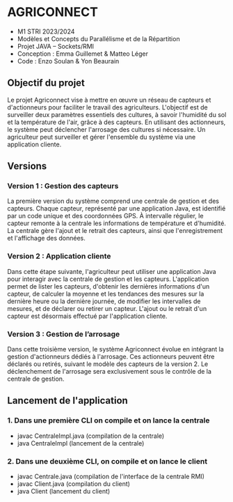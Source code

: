# AGRICONNECT
- M1 STRI 2023/2024
- Modèles et Concepts du Parallélisme et de la Répartition
- Projet JAVA – Sockets/RMI
- Conception : Emma Guillemet & Matteo Léger
- Code : Enzo Soulan & Yon Beaurain

## Objectif du projet
Le projet Agriconnect vise à mettre en œuvre un réseau de capteurs et d'actionneurs pour faciliter le travail des agriculteurs. L'objectif est de surveiller deux paramètres essentiels des cultures, à savoir l'humidité du sol et la température de l'air, grâce à des capteurs. En utilisant des actionneurs, le système peut déclencher l'arrosage des cultures si nécessaire. Un agriculteur peut surveiller et gérer l'ensemble du système via une application cliente.

## Versions

### Version 1 : Gestion des capteurs
La première version du système comprend une centrale de gestion et des capteurs. Chaque capteur, représenté par une application Java, est identifié par un code unique et des coordonnées GPS. À intervalle régulier, le capteur remonte à la centrale les informations de température et d'humidité. La centrale gère l'ajout et le retrait des capteurs, ainsi que l'enregistrement et l'affichage des données.

### Version 2 : Application cliente
Dans cette étape suivante, l'agriculteur peut utiliser une application Java pour interagir avec la centrale de gestion et les capteurs. L'application permet de lister les capteurs, d'obtenir les dernières informations d'un capteur, de calculer la moyenne et les tendances des mesures sur la dernière heure ou la dernière journée, de modifier les intervalles de mesures, et de déclarer ou retirer un capteur. L'ajout ou le retrait d'un capteur est désormais effectué par l'application cliente.

### Version 3 : Gestion de l’arrosage
Dans cette troisième version, le système Agriconnect évolue en intégrant la gestion d'actionneurs dédiés à l'arrosage. Ces actionneurs peuvent être déclarés ou retirés, suivant le modèle des capteurs de la version 2. Le déclenchement de l'arrosage sera exclusivement sous le contrôle de la centrale de gestion.

## Lancement de l'application

### 1. Dans une première CLI on compile et on lance la centrale
- javac CentraleImpl.java (compilation de la centrale)
- java CentraleImpl (lancement de la centrale)

### 2. Dans une deuxième CLI, on compile et on lance le client
- javac Centrale.java (compilation de l'interface de la centrale RMI)
- javac Client.java (compilation du client)
- java Client (lancement du client)